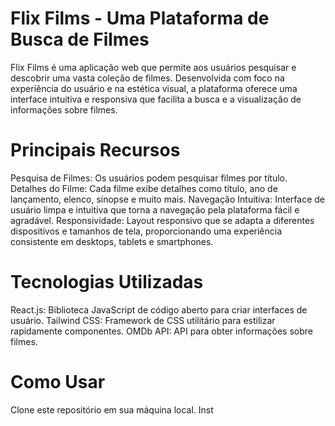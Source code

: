 # Flix Films - Uma Plataforma de Busca de Filmes

Flix Films é uma aplicação web que permite aos usuários pesquisar e descobrir uma vasta coleção de filmes. Desenvolvida com foco na experiência do usuário e na estética visual, a plataforma oferece uma interface intuitiva e responsiva que facilita a busca e a visualização de informações sobre filmes.

# Principais Recursos

Pesquisa de Filmes: Os usuários podem pesquisar filmes por título.
Detalhes do Filme: Cada filme exibe detalhes como título, ano de lançamento, elenco, sinopse e muito mais.
Navegação Intuitiva: Interface de usuário limpa e intuitiva que torna a navegação pela plataforma fácil e agradável.
Responsividade: Layout responsivo que se adapta a diferentes dispositivos e tamanhos de tela, proporcionando uma experiência consistente em desktops, tablets e smartphones.

# Tecnologias Utilizadas
React.js: Biblioteca JavaScript de código aberto para criar interfaces de usuário.
Tailwind CSS: Framework de CSS utilitário para estilizar rapidamente componentes.
OMDb API: API para obter informações sobre filmes.

# Como Usar
Clone este repositório em sua máquina local.
Inst